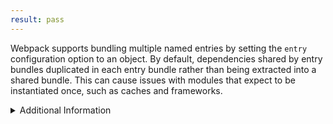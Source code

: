 ```yaml
---
result: pass
---
```


Webpack supports bundling multiple named entries by setting the `entry` configuration option to an object. By default, dependencies shared by entry bundles duplicated in each entry bundle rather than being extracted into a shared bundle. This can cause issues with modules that expect to be instantiated once, such as caches and frameworks.

<details>
<summary>Additional Information</summary>

Setting the `optimization.splitChunks.chunks` configuration option to `"all"` enables the generation of shared bundles for common dependencies. While this works in many applications, it's important to understand that `splitChunks` does not automatically create bundles for all shared dependencies by default. Instead, a set of [threshold conditions] are used to determine when common dependencies should be extracted into a shared bundle. To achieve full shared dependencies as tested here, the bundle size threshold can be effectively disabled by setting `optimization.splitChunks.minSize` to `0`.

Lastly, we need to configure Webpack to load the shared dependency bundles. Webpack currently assumes entry bundles have no dependencies, which means our shared bundles would need to be explicitly loaded on a page. There are many ecosystem tools available to generate the necessary `<script>` tags, and Webpack exposes this information in its [module records data]. However, a truly minimal test should produce bundles for each entry that are capable of loading their own dependencies, requiring only `<script src="profile.js">`.

Thankfully, there is a solution. Webpack relies on a runtime module loader and registry, and the `optimization.runtimeChunk` option provides a way to control where that code should be generated. Setting it to `"single"` produces a `runtime.js` bundle that, when added to the page before the entry bundle, will load any shared bundles on which it depends.

```js
{
  entry: {
    index: './src/index.js',
    profile: './src/profile.js'
  },
  optimization: {
    splitChunks: {
      // extract shared dependencies from entry bundles:
      chunks: 'all',
      // allow any size dependency to be shared:
      minSize: 0
    },
    // create a runtime.js script containing the module loader:
    runtimeChunk: 'single'
  }
}
```

</details>

[threshold conditions]: https://webpack.js.org/plugins/split-chunks-plugin/#defaults
